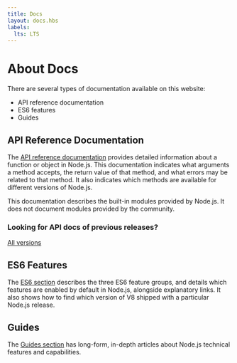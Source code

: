 ```yaml
---
title: Docs
layout: docs.hbs
labels:
  lts: LTS
---
```


# About Docs

There are several types of documentation available on this website:

- API reference documentation
- ES6 features
- Guides

## API Reference Documentation

The [API reference documentation](https://nodejs.org/api/) provides detailed information about a function or object in Node.js. This documentation indicates what arguments a method accepts, the return value of that method, and what errors may be related to that method. It also indicates which methods are available for different versions of Node.js.

This documentation describes the built-in modules provided by Node.js. It does not document modules provided by the community.

<div class="highlight-box">

### Looking for API docs of previous releases?

<NodeApiVersionLinks />

[All versions](https://nodejs.org/docs/)

</div>

## ES6 Features

The [ES6 section](/en/docs/es6/) describes the three ES6 feature groups, and details which features are enabled by default in Node.js, alongside explanatory links. It also shows how to find which version of V8 shipped with a particular Node.js release.

## Guides

The [Guides section](/en/docs/guides/) has long-form, in-depth articles about Node.js technical features and capabilities.
